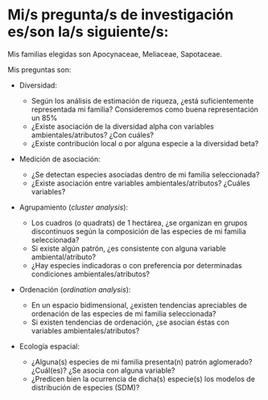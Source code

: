 # Mi/s pregunta/s de investigación es/son la/s siguiente/s:

Mis familias elegidas son Apocynaceae, Meliaceae, Sapotaceae.

Mis preguntas son:

* Diversidad:
    * Según los análisis de estimación de riqueza, ¿está suficientemente representada mi familia? Consideremos como buena representación un 85%
    * ¿Existe asociación de la diversidad alpha con variables ambientales/atributos? ¿Con cuáles?
    * ¿Existe contribución local o por alguna especie a la diversidad beta?

* Medición de asociación:
    * ¿Se detectan especies asociadas dentro de mi familia seleccionada?
    * ¿Existe asociación entre variables ambientales/atributos? ¿Cuáles variables?

* Agrupamiento (_cluster analysis_):
    * Los cuadros (o quadrats) de 1 hectárea, ¿se organizan en grupos discontinuos según la composición de las especies de mi familia seleccionada?
    * Si existe algún patrón, ¿es consistente con alguna variable ambiental/atributo?
    * ¿Hay especies indicadoras o con preferencia por determinadas condiciones ambientales/atributos?

* Ordenación (_ordination analysis_):
    * En un espacio bidimensional, ¿existen tendencias apreciables de ordenación de las especies de mi familia seleccionada?
    * Si existen tendencias de ordenación, ¿se asocian éstas con variables ambientales/atributos?

* Ecología espacial:
    * ¿Alguna(s) especies de mi familia presenta(n) patrón aglomerado? ¿Cuál(es)? ¿Se asocia con alguna variable?
    * ¿Predicen bien la ocurrencia de dicha(s) especie(s) los modelos de distribución de especies (SDM)?
